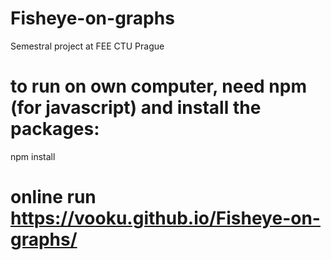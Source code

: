 # Fisheye-on-graphs
Semestral project at FEE CTU Prague

# to run on own computer, need npm (for javascript) and install the packages:
npm install

# online run https://vooku.github.io/Fisheye-on-graphs/
